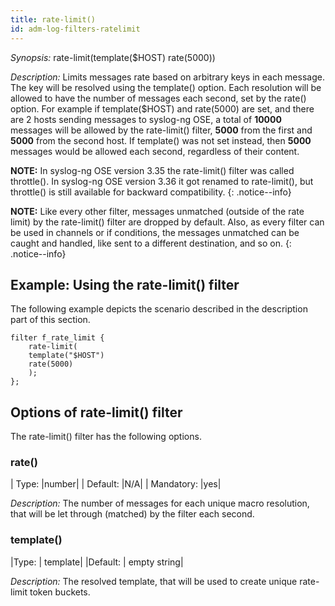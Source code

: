 ```yaml
---
title: rate-limit()
id: adm-log-filters-ratelimit
---
```


*Synopsis:* rate-limit(template(\$HOST) rate(5000))

*Description:* Limits messages rate based on arbitrary keys in each
message. The key will be resolved using the template() option. Each
resolution will be allowed to have the number of messages each second,
set by the rate() option. For example if template(\$HOST) and rate(5000)
are set, and there are 2 hosts sending messages to syslog-ng OSE, a
total of **10000** messages will be allowed by the rate-limit() filter,
**5000** from the first and **5000** from the second host. If template()
was not set instead, then **5000** messages would be allowed each
second, regardless of their content.

**NOTE:** In syslog-ng OSE version 3.35 the rate-limit() filter was called
throttle(). In syslog-ng OSE version 3.36 it got renamed to
rate-limit(), but throttle() is still available for backward
compatibility.
{: .notice--info}

**NOTE:** Like every other filter, messages unmatched (outside of the rate
limit) by the rate-limit() filter are dropped by default. Also, as every
filter can be used in channels or if conditions, the messages unmatched
can be caught and handled, like sent to a different destination, and so
on.
{: .notice--info}

## Example: Using the rate-limit() filter

The following example depicts the scenario described in the description
part of this section.

```config
filter f_rate_limit {
    rate-limit(
    template("$HOST")
    rate(5000)
    );
};
```

## Options of rate-limit() filter

The rate-limit() filter has the following options.

### rate()

|  Type:        |number|
|  Default:     |N/A|
|  Mandatory:   |yes|

*Description:* The number of messages for each unique macro resolution,
that will be let through (matched) by the filter each second.

### template()

|Type:    |  template|
|Default: |  empty string|

*Description:* The resolved template, that will be used to create unique
rate-limit token buckets.
